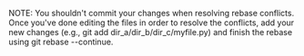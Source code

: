 NOTE:
You shouldn't commit your changes when resolving rebase conflicts. Once you've done editing the files in order to resolve the conflicts, add your new changes (e.g., git add dir_a/dir_b/dir_c/myfile.py) and finish the rebase using git rebase --continue.
